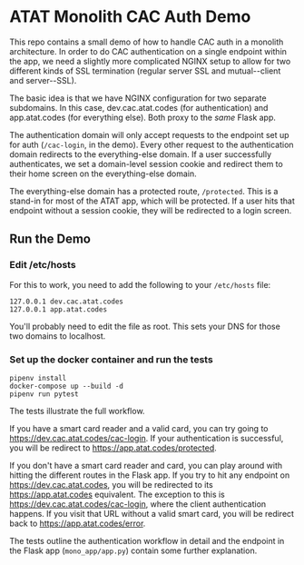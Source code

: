 # ATAT Monolith CAC Auth Demo

This repo contains a small demo of how to handle CAC auth in a monolith architecture. In order to do CAC authentication on a single endpoint within the app, we need a slightly more complicated NGINX setup to allow for two different kinds of SSL termination (regular server SSL and mutual--client and server--SSL).

The basic idea is that we have NGINX configuration for two separate subdomains. In this case, dev.cac.atat.codes (for authentication) and app.atat.codes (for everything else). Both proxy to the _same_ Flask app.

The authentication domain will only accept requests to the endpoint set up for auth (`/cac-login`, in the demo). Every other request to the authentication domain redirects to the everything-else domain. If a user successfully authenticates, we set a domain-level session cookie and redirect them to their home screen on the everything-else domain.

The everything-else domain has a protected route, `/protected`. This is a stand-in for most of the ATAT app, which will be protected. If a user hits that endpoint without a session cookie, they will be redirected to a login screen.

## Run the Demo

### Edit /etc/hosts

For this to work, you need to add the following to your `/etc/hosts` file:

```
127.0.0.1 dev.cac.atat.codes
127.0.0.1 app.atat.codes
```

You'll probably need to edit the file as root. This sets your DNS for those two domains to localhost.

### Set up the docker container and run the tests

```
pipenv install
docker-compose up --build -d
pipenv run pytest
```

The tests illustrate the full workflow.

If you have a smart card reader and a valid card, you can try going to https://dev.cac.atat.codes/cac-login. If your authentication is successful, you will be redirect to https://app.atat.codes/protected.

If you don't have a smart card reader and card, you can play around with hitting the different routes in the Flask app. If you try to hit any endpoint on https://dev.cac.atat.codes, you will be redirected to its https://app.atat.codes equivalent. The exception to this is https://dev.cac.atat.codes/cac-login, where the client authentication happens. If you visit that URL without a valid smart card, you will be redirect back to https://app.atat.codes/error.

The tests outline the authentication workflow in detail and the endpoint in the Flask app (`mono_app/app.py`) contain some further explanation.
